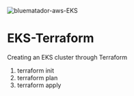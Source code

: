 
![bluematador-aws-EKS](https://user-images.githubusercontent.com/76791648/138469968-4d129952-2dc9-4754-8462-5e4443781da0.jpeg)

# EKS-Terraform
Creating an EKS cluster through Terraform

1. terraform init
2. terraform plan
3. terraform apply



